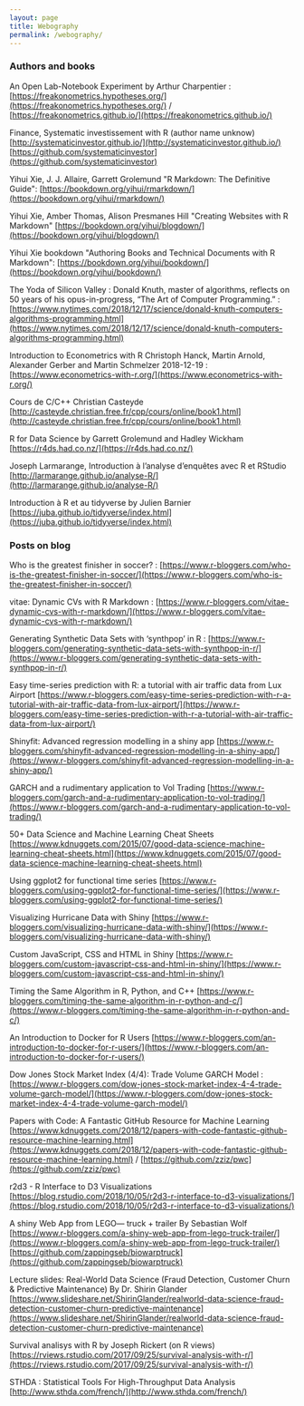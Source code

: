 ```yaml
---
layout: page
title: Webography
permalink: /webography/
---
```



### Authors and books

An Open Lab-Notebook Experiment by Arthur Charpentier : [https://freakonometrics.hypotheses.org/](https://freakonometrics.hypotheses.org/)    /   [https://freakonometrics.github.io/](https://freakonometrics.github.io/)

Finance, Systematic investissement with R (author name unknow) [http://systematicinvestor.github.io/](http://systematicinvestor.github.io/) [https://github.com/systematicinvestor](https://github.com/systematicinvestor)

Yihui Xie, J. J. Allaire, Garrett Grolemund "R Markdown: The Definitive Guide": [https://bookdown.org/yihui/rmarkdown/](https://bookdown.org/yihui/rmarkdown/)

Yihui Xie, Amber Thomas, Alison Presmanes Hill "Creating Websites with R Markdown" [https://bookdown.org/yihui/blogdown/](https://bookdown.org/yihui/blogdown/)

Yihui Xie bookdown "Authoring Books and Technical Documents with R Markdown": [https://bookdown.org/yihui/bookdown/](https://bookdown.org/yihui/bookdown/)

The Yoda of Silicon Valley : Donald Knuth, master of algorithms, reflects on 50 years of his opus-in-progress, “The Art of Computer Programming.” : [https://www.nytimes.com/2018/12/17/science/donald-knuth-computers-algorithms-programming.html](https://www.nytimes.com/2018/12/17/science/donald-knuth-computers-algorithms-programming.html)

Introduction to Econometrics with R Christoph Hanck, Martin Arnold, Alexander Gerber and Martin Schmelzer 2018-12-19 : [https://www.econometrics-with-r.org/](https://www.econometrics-with-r.org/)

Cours de C/C++ Christian Casteyde [http://casteyde.christian.free.fr/cpp/cours/online/book1.html](http://casteyde.christian.free.fr/cpp/cours/online/book1.html)

R for Data Science by Garrett Grolemund and Hadley Wickham [https://r4ds.had.co.nz/](https://r4ds.had.co.nz/)

Joseph Larmarange, Introduction  à l’analyse d’enquêtes avec R et RStudio [http://larmarange.github.io/analyse-R/](http://larmarange.github.io/analyse-R/)

Introduction à R et au tidyverse by Julien Barnier [https://juba.github.io/tidyverse/index.html](https://juba.github.io/tidyverse/index.html)

### Posts on blog

Who is the greatest finisher in soccer? : [https://www.r-bloggers.com/who-is-the-greatest-finisher-in-soccer/](https://www.r-bloggers.com/who-is-the-greatest-finisher-in-soccer/)

vitae: Dynamic CVs with R Markdown : [https://www.r-bloggers.com/vitae-dynamic-cvs-with-r-markdown/](https://www.r-bloggers.com/vitae-dynamic-cvs-with-r-markdown/)

Generating Synthetic Data Sets with ‘synthpop’ in R : [https://www.r-bloggers.com/generating-synthetic-data-sets-with-synthpop-in-r/](https://www.r-bloggers.com/generating-synthetic-data-sets-with-synthpop-in-r/)

Easy time-series prediction with R: a tutorial with air traffic data from Lux Airport [https://www.r-bloggers.com/easy-time-series-prediction-with-r-a-tutorial-with-air-traffic-data-from-lux-airport/](https://www.r-bloggers.com/easy-time-series-prediction-with-r-a-tutorial-with-air-traffic-data-from-lux-airport/)

Shinyfit: Advanced regression modelling in a shiny app [https://www.r-bloggers.com/shinyfit-advanced-regression-modelling-in-a-shiny-app/](https://www.r-bloggers.com/shinyfit-advanced-regression-modelling-in-a-shiny-app/)

GARCH and a rudimentary application to Vol Trading [https://www.r-bloggers.com/garch-and-a-rudimentary-application-to-vol-trading/](https://www.r-bloggers.com/garch-and-a-rudimentary-application-to-vol-trading/)

50+ Data Science and Machine Learning Cheat Sheets [https://www.kdnuggets.com/2015/07/good-data-science-machine-learning-cheat-sheets.html](https://www.kdnuggets.com/2015/07/good-data-science-machine-learning-cheat-sheets.html)

Using ggplot2 for functional time series [https://www.r-bloggers.com/using-ggplot2-for-functional-time-series/](https://www.r-bloggers.com/using-ggplot2-for-functional-time-series/)

Visualizing Hurricane Data with Shiny [https://www.r-bloggers.com/visualizing-hurricane-data-with-shiny/](https://www.r-bloggers.com/visualizing-hurricane-data-with-shiny/)

Custom JavaScript, CSS and HTML in Shiny [https://www.r-bloggers.com/custom-javascript-css-and-html-in-shiny/](https://www.r-bloggers.com/custom-javascript-css-and-html-in-shiny/)

Timing the Same Algorithm in R, Python, and C++ [https://www.r-bloggers.com/timing-the-same-algorithm-in-r-python-and-c/](https://www.r-bloggers.com/timing-the-same-algorithm-in-r-python-and-c/)

An Introduction to Docker for R Users [https://www.r-bloggers.com/an-introduction-to-docker-for-r-users/](https://www.r-bloggers.com/an-introduction-to-docker-for-r-users/)

Dow Jones Stock Market Index (4/4): Trade Volume GARCH Model : [https://www.r-bloggers.com/dow-jones-stock-market-index-4-4-trade-volume-garch-model/](https://www.r-bloggers.com/dow-jones-stock-market-index-4-4-trade-volume-garch-model/)

Papers with Code: A Fantastic GitHub Resource for Machine Learning [https://www.kdnuggets.com/2018/12/papers-with-code-fantastic-github-resource-machine-learning.html](https://www.kdnuggets.com/2018/12/papers-with-code-fantastic-github-resource-machine-learning.html) / [https://github.com/zziz/pwc](https://github.com/zziz/pwc)

r2d3 - R Interface to D3 Visualizations [https://blog.rstudio.com/2018/10/05/r2d3-r-interface-to-d3-visualizations/](https://blog.rstudio.com/2018/10/05/r2d3-r-interface-to-d3-visualizations/)

A shiny Web App from LEGO— truck + trailer By Sebastian Wolf [https://www.r-bloggers.com/a-shiny-web-app-from-lego-truck-trailer/](https://www.r-bloggers.com/a-shiny-web-app-from-lego-truck-trailer/) [https://github.com/zappingseb/biowarptruck](https://github.com/zappingseb/biowarptruck)

Lecture slides: Real-World Data Science (Fraud Detection, Customer Churn & Predictive Maintenance) By Dr. Shirin Glander [https://www.slideshare.net/ShirinGlander/realworld-data-science-fraud-detection-customer-churn-predictive-maintenance](https://www.slideshare.net/ShirinGlander/realworld-data-science-fraud-detection-customer-churn-predictive-maintenance)

Survival analisys with R by Joseph Rickert (on R views) [https://rviews.rstudio.com/2017/09/25/survival-analysis-with-r/](https://rviews.rstudio.com/2017/09/25/survival-analysis-with-r/)

STHDA : Statistical Tools For High-Throughput Data Analysis [http://www.sthda.com/french/](http://www.sthda.com/french/)
